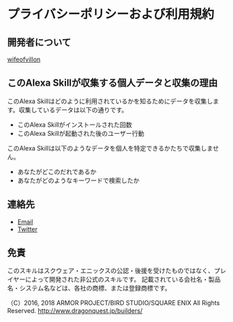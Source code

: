 # プライバシーポリシーおよび利用規約

## 開発者について

[wifeofvillon](https://github.com/wifeofvillon)

## このAlexa Skillが収集する個人データと収集の理由

このAlexa Skillはどのように利用されているかを知るためにデータを収集します。収集しているデータは以下の通りです。

- このAlexa Skillがインストールされた回数
- このAlexa Skillが起動された後のユーザー行動

このAlexa Skillは以下のようなデータを個人を特定できるかたちで収集しません。

- あなたがどこのだれであるか
- あなたがどのようなキーワードで検索したか

## 連絡先

- [Email](upbeatxxx+wifeofvillon@gmail)
- [Twitter](https://twitter.com/wifeofvillon)

## 免責

このスキルはスクウェア・エニックスの公認・後援を受けたものではなく、プレイヤーによって開発された非公式のスキルです。
記載されている会社名・製品名・システム名などは、各社の商標、または登録商標です。

（C）2016, 2018 ARMOR PROJECT/BIRD STUDIO/SQUARE ENIX All Rights Reserved.
http://www.dragonquest.jp/builders/
